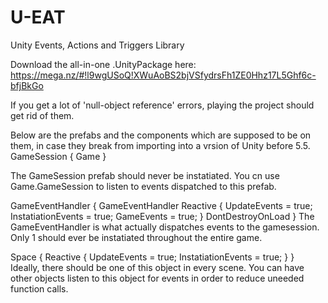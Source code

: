 # U-EAT
Unity Events, Actions and Triggers Library

Download the all-in-one .UnityPackage here: https://mega.nz/#!l9wgUSoQ!XWuAoBS2bjVSfydrsFh1ZE0Hhz17L5Ghf6c-bfjBkGo

If you get a lot of 'null-object reference' errors, playing the project should get rid of them.


Below are the prefabs and the components which are supposed to be on them, in case they break from importing into a vrsion of Unity before 5.5.
GameSession
{
	Game
}

The GameSession prefab should never be instatiated. You cn use Game.GameSession to listen to events dispatched to this prefab.

GameEventHandler
{
	GameEventHandler
	Reactive
	{
		UpdateEvents = true;
		InstatiationEvents = true;
		GameEvents = true;
	}
	DontDestroyOnLoad
}
The GameEventHandler is what actually dispatches events to the gamesession. Only 1 should ever be instatiated throughout the entire game.

Space
{
	Reactive
	{
		UpdateEvents = true;
		InstatiationEvents = true;
	}
}
Ideally, there should be one of this object in every scene. You can have other objects listen to this object for events in order to reduce uneeded function calls.